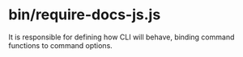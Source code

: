 # bin/require-docs-js.js

It is responsible for defining how CLI will behave, binding command functions to command options.

